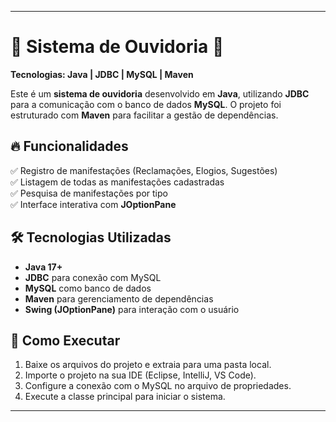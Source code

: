 
---
# 📢 Sistema de Ouvidoria 🚀  
**Tecnologias: Java | JDBC | MySQL | Maven**  

Este é um **sistema de ouvidoria** desenvolvido em **Java**, utilizando **JDBC** para a comunicação com o banco de dados **MySQL**. O projeto foi estruturado com **Maven** para facilitar a gestão de dependências.  

## 🔥 Funcionalidades  
✅ Registro de manifestações (Reclamações, Elogios, Sugestões)  
✅ Listagem de todas as manifestações cadastradas  
✅ Pesquisa de manifestações por tipo  
✅ Interface interativa com **JOptionPane**  

## 🛠 Tecnologias Utilizadas  
- **Java 17+**  
- **JDBC** para conexão com MySQL  
- **MySQL** como banco de dados  
- **Maven** para gerenciamento de dependências  
- **Swing (JOptionPane)** para interação com o usuário  

## 🎯 Como Executar  
1. Baixe os arquivos do projeto e extraia para uma pasta local.  
2. Importe o projeto na sua IDE (Eclipse, IntelliJ, VS Code).  
3. Configure a conexão com o MySQL no arquivo de propriedades.  
4. Execute a classe principal para iniciar o sistema.  

---

